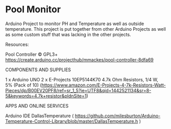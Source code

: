 # Pool Monitor

Arduino Project to monitor PH and Temperature as well as outside temperature.  This project is put together from other Arduino Projects as well as some custom stuff that was lacking in the other projects.

Resources:

Pool Controller © GPL3+
https://create.arduino.cc/projecthub/mmackes/pool-controller-8dfa69


COMPONENTS AND SUPPLIES

1 x Arduino UNO
2 x E-Projects 10EP5144K70 4.7k Ohm Resistors, 1/4 W, 5% (Pack of 10) (https://www.amazon.com/E-Projects-4-7k-Resistors-Watt-Pieces/dp/B00EV20PF8/ref=sr_1_5?ie=UTF8&qid=1442521134&sr=8-5&keywords=4.7k+resistor&pldnSite=1)


APPS AND ONLINE SERVICES

Arduino IDE
DallasTemperature ( https://github.com/milesburton/Arduino-Temperature-Control-Library/blob/master/DallasTemperature.h )